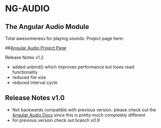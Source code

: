NG-AUDIO
===

The Angular Audio Module
------

Total awesomeness for playing sounds. Project page here:

##[Angular Audio Project Page](http://danielstern.github.io/ngAudio/)

Release Notes v1.2
- added unbind() which improves performance but loses read functionality
- reduced file size
- reduced interval cycle


Release Notes v1.0
---------
- Not backwards compatible with previous version. please check out the [Angular Audio Docs](http://danielstern.github.io/ngAudio/#/docs) since this is pretty much completely different
- for previous version check out branch *v0.9*
